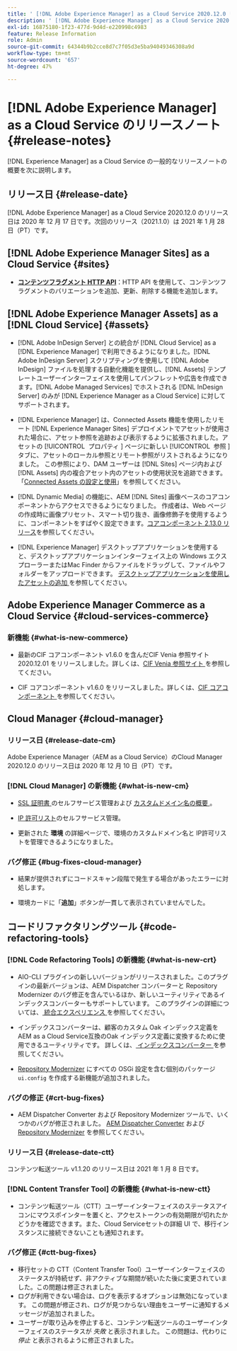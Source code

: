 ```yaml
---
title: ' [!DNL Adobe Experience Manager] as a Cloud Service 2020.12.0 リリースのリリースノート。'
description: ' [!DNL Adobe Experience Manager] as a Cloud Service 2020.12.0 リリースのリリースノート。'
exl-id: 16875180-1f23-477d-9d4d-e220998c4983
feature: Release Information
role: Admin
source-git-commit: 64344b9b2cce8d7c7f05d3e5ba94049346308a9d
workflow-type: tm+mt
source-wordcount: '657'
ht-degree: 47%

---
```


# [!DNL Adobe Experience Manager] as a Cloud Service のリリースノート  {#release-notes}

[!DNL Experience Manager] as a Cloud Service の一般的なリリースノートの概要を次に説明します。

## リリース日 {#release-date}

[!DNL Adobe Experience Manager] as a Cloud Service 2020.12.0 のリリース日は 2020 年 12 月 17 日です。次回のリリース（2021.1.0）は 2021 年 1 月 28 日（PT）です。

## [!DNL Adobe Experience Manager Sites] as a Cloud Service {#sites}

* **[コンテンツフラグメント HTTP API](/help/assets/content-fragments/assets-api-content-fragments.md)**：HTTP API を使用して、コンテンツフラグメントのバリエーションを追加、更新、削除する機能を追加します。

## [!DNL Adobe Experience Manager Assets] as a [!DNL Cloud Service] {#assets}

* [!DNL Adobe InDesign Server] との統合が [!DNL Cloud Service] as a [!DNL Experience Manager] で利用できるようになりました。[!DNL Adobe InDesign Server] スクリプティングを使用して [!DNL Adobe InDesign] ファイルを処理する自動化機能を提供し、[!DNL Assets] テンプレートユーザーインターフェイスを使用してパンフレットや広告を作成できます。[!DNL Adobe Managed Services] でホストされる [!DNL InDesign Server] のみが [!DNL Experience Manager as a Cloud Service] に対してサポートされます。<!-- TBD: Add link to article. -->

* [!DNL Experience Manager] は、Connected Assets 機能を使用したリモート [!DNL Experience Manager Sites] デプロイメントでアセットが使用された場合に、アセット参照を追跡および表示するように拡張されました。アセットの [!UICONTROL &#x200B; プロパティ &#x200B;] ページに新しい [!UICONTROL &#x200B; 参照 &#x200B;] タブに、アセットのローカル参照とリモート参照がリストされるようになりました。 この参照により、DAM ユーザーは [!DNL Sites] ページ内および [!DNL Assets] 内の複合アセット内のアセットの使用状況を追跡できます。「[Connected Assets の設定と使用](/help/assets/use-assets-across-connected-assets-instances.md)」を参照してください。

* [!DNL Dynamic Media] の機能に、AEM [!DNL Sites] 画像ベースのコアコンポーネントからアクセスできるようになりました。 作成者は、Web ページの作成時に画像プリセット、スマート切り抜き、画像修飾子を使用するように、コンポーネントをすばやく設定できます。[コアコンポーネント 2.13.0 リリース](https://github.com/adobe/aem-core-wcm-components/releases/tag/core.wcm.components.reactor-2.13.0)を参照してください。

* [!DNL Experience Manager] デスクトップアプリケーションを使用すると、デスクトップアプリケーションインターフェイス上の Windows エクスプローラーまたはMac Finder からファイルをドラッグして、ファイルやフォルダーをアップロードできます。 [ デスクトップアプリケーションを使用したアセットの追加 ](https://experienceleague.adobe.com/en/docs/experience-manager-desktop-app/using/using#upload-and-add-new-assets-to-aem) を参照してください。

## Adobe Experience Manager Commerce as a Cloud Service {#cloud-services-commerce}

### 新機能 {#what-is-new-commerce}

* 最新のCIF コアコンポーネント v1.6.0 を含んだCIF Venia 参照サイト 2020.12.01 をリリースしました。詳しくは、[CIF Venia 参照サイト ](https://github.com/adobe/aem-cif-guides-venia/releases/tag/venia-2020.12.01) を参照してください。

* CIF コアコンポーネント v1.6.0 をリリースしました。詳しくは、[CIF コアコンポーネント ](https://github.com/adobe/aem-core-cif-components/releases/tag/core-cif-components-reactor-1.6.0) を参照してください。

## Cloud Manager {#cloud-manager}

### リリース日 {#release-date-cm}

Adobe Experience Manager（AEM as a Cloud Service）のCloud Manager 2020.12.0 のリリース日は 2020 年 12 月 10 日（PT）です。

### [!DNL Cloud Manager] の新機能 {#what-is-new-cm}

* [SSL 証明書 ](/help/implementing/cloud-manager/managing-ssl-certifications/introduction-to-ssl-certificates.md) のセルフサービス管理および [ カスタムドメイン名の概要 ](/help/implementing/cloud-manager/custom-domain-names/introduction.md)。

* [IP 許可リスト](/help/implementing/cloud-manager/ip-allow-lists/introduction.md)のセルフサービス管理。

* 更新された **環境** の詳細ページで、環境のカスタムドメイン名と IP許可リストを管理できるようになりました。

### バグ修正 {#bug-fixes-cloud-manager}

* 結果が提供されずにコードスキャン段階で発生する場合があったエラーに対処します。

* 環境カードに「**追加**」ボタンが一貫して表示されていませんでした。

## コードリファクタリングツール {#code-refactoring-tools}

### [!DNL Code Refactoring Tools] の新機能  {#what-is-new-crt}

* AIO-CLI プラグインの新しいバージョンがリリースされました。このプラグインの最新バージョンは、AEM Dispatcher コンバーターと Repository Modernizer のバグ修正を含んでいるほか、新しいユーティリティであるインデックスコンバーターもサポートしています。 このプラグインの詳細については、[ 統合エクスペリエンス ](https://experienceleague.adobe.com/en/docs/experience-manager-cloud-service/content/migration-journey/refactoring-tools/unified-experience#benefits) を参照してください。

* インデックスコンバーターは、顧客のカスタム Oak インデックス定義をAEM as a Cloud Service互換のOak インデックス定義に変換するために使用できるユーティリティです。 詳しくは、[ インデックスコンバーター ](https://github.com/adobe/aem-cloud-service-source-migration/tree/master/packages/index-converter) を参照してください。

* [Repository Modernizer](https://github.com/adobe/aem-cloud-service-source-migration/tree/master/packages/repository-modernizer) にすべての OSGi 設定を含む個別のパッケージ `ui.config` を作成する新機能が追加されました。

### バグの修正 {#crt-bug-fixes}

* AEM Dispatcher Converter および Repository Modernizer ツールで、いくつかのバグが修正されました。 [AEM Dispatcher Converter](https://github.com/adobe/aem-cloud-service-source-migration/tree/master/packages/dispatcher-converter) および [Repository Modernizer](https://github.com/adobe/aem-cloud-service-source-migration/tree/master/packages/repository-modernizer) を参照してください。

### リリース日 {#release-date-ctt}

コンテンツ転送ツール v1.1.20 のリリース日は 2021 年 1 月 8 日です。

### [!DNL Content Transfer Tool] の新機能  {#what-is-new-ctt}

* コンテンツ転送ツール（CTT）ユーザーインターフェイスのステータスアイコンにマウスポインターを置くと、アクセストークンの有効期限が切れたかどうかを確認できます。また、Cloud Serviceセットの詳細 UI で、移行インスタンスに接続できないことも通知されます。

### バグ修正 {#ctt-bug-fixes}

* 移行セットの CTT（Content Transfer Tool）ユーザーインターフェイスのステータスが持続せず、非アクティブな期間が続いたた後に変更されていました。この問題は修正されました。
* ログが利用できない場合は、ログを表示するオプションは無効になっています。 この問題が修正され、ログが見つからない理由をユーザーに通知するメッセージが追加されました。
* ユーザーが取り込みを停止すると、コンテンツ転送ツールのユーザーインターフェイスのステータスが *失敗* と表示されました。 この問題は、代わりに *停止* と表示されるように修正されました。
